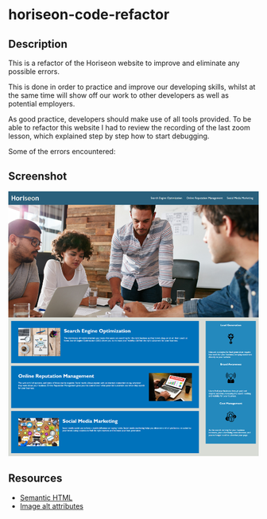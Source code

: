 # horiseon-code-refactor

## Description

This is a refactor of the Horiseon website to improve and eliminate any possible errors.

This is done in order to practice and improve our developing skills, whilst at the same time will show off our work to other developers as well as potential employers.

As good practice, developers should make use of all tools provided. To be able to refactor this website I had to review the recording of the last zoom lesson, which explained step by step how to start debugging.

Some of the errors encountered:
<!-- viewport was missing-->
<!-- removed footer-->
<!-- dry code removed-->

## Screenshot

![alt text](assets/images/screencapture-127-0-0-1-5500-index-html-2022-11-29-23_50_27.png)

## Resources

- [Semantic HTML](https://www.w3schools.com/html/html5_semantic_elements.asp)
- [Image alt attributes](https://www.w3schools.com/tags/att_img_alt.asp)

